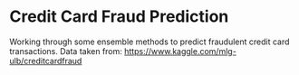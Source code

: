 # Credit Card Fraud Prediction

Working through some ensemble methods to predict fraudulent credit card transactions. Data taken from:
https://www.kaggle.com/mlg-ulb/creditcardfraud
